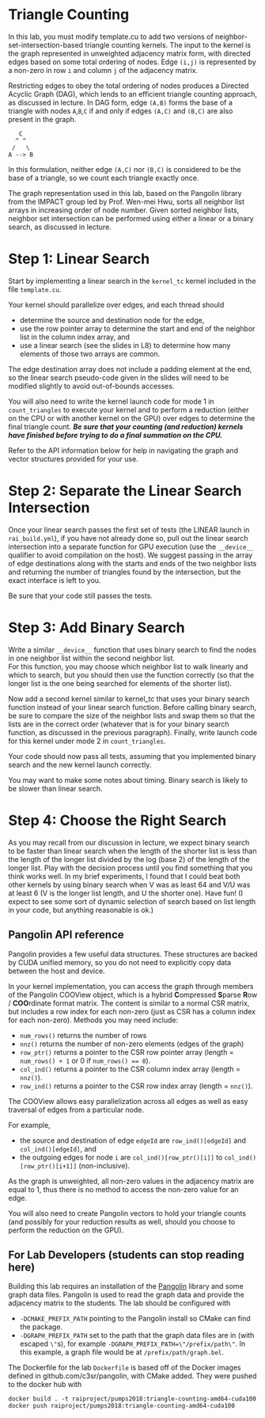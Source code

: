 # Triangle Counting

In this lab, you must modify template.cu to add two versions of 
neighbor-set-intersection-based triangle counting kernels.
The input to the kernel is the graph represented in unweighted 
adjacency matrix form, with directed edges based on some total ordering
of nodes.  Edge `(i,j)` is represented by a non-zero in row `i` and 
column `j` of the adjacency matrix.

Restricting edges to obey the total ordering of nodes produces a 
Directed Acyclic Graph (DAG), which lends to an efficient triangle 
counting approach, as discussed in lecture.  In DAG form, 
edge `(A,B)` forms the base of a triangle with nodes `A`,`B`,`C` 
if and only if edges `(A,C)` and `(B,C)` are also present in the graph. 

```
   C
  ^ ^
 /   \
A --> B
```

In this formulation, neither edge `(A,C)` nor `(B,C)` is considered to 
be the base of a triangle, so we count each triangle exactly once.

The graph representation used in this lab, based on the Pangolin library
from the IMPACT group led by Prof. Wen-mei Hwu, sorts all neighbor list 
arrays in increasing order of node number.  Given sorted neighbor lists,
neighbor set intersection can be performed using either a linear or a
binary search, as discussed in lecture.

# Step 1: Linear Search

Start by implementing a linear search in the `kernel_tc` kernel included
in the file `template.cu`.

Your kernel should parallelize over edges, and each thread should
* determine the source and destination node for the edge,
* use the row pointer array to determine the start and end of the neighbor list in the column index array, and
* use a linear search (see the slides in L8) to determine how many elements of those two arrays are common.

The edge destination array does not include a padding element at the end,
so the linear search pseudo-code given in the slides will need to be 
modified slightly to avoid out-of-bounds accesses. 

You will also need to write the kernel launch code for mode 1 in 
`count_triangles` to execute your kernel and to perform a reduction 
(either on the CPU or with another kernel on the GPU) over edges to 
determine the final triangle count.  ***Be sure that your counting 
(and reduction) kernels have finished before trying to do a
final summation on the CPU.***

Refer to the API information below for help in navigating the graph and 
vector structures provided for your use.

# Step 2: Separate the Linear Search Intersection

Once your linear search passes the first set of tests (the LINEAR launch in 
`rai_build.yml`), if you have not already done so, pull out the linear 
search intersection into a separate function for GPU execution (use the
`__device__` qualifier to avoid compilation on the host).  We suggest
passing in the array of edge destinations along with the starts and ends
of the two neighbor lists and returning the number of triangles found 
by the intersection, but the exact interface is left to you.

Be sure that your code still passes the tests.

# Step 3: Add Binary Search

Write a similar `__device__` function that uses binary search to find
the nodes in one neighbor list within the second neighbor list.  
For this function, you may choose which neighbor list to walk linearly and
which to search, but you should then use the function correctly (so that
the longer list is the one being searched for elements of the shorter list).

Now add a second kernel similar to kernel_tc that uses your binary search
function instead of your linear search function.  Before calling binary
search, be sure to compare the size of the neighbor lists and swap them
so that the lists are in the correct order (whatever that is for your
binary search function, as discussed in the previous paragraph).
Finally, write launch code for this kernel under mode 2 in `count_triangles`.

Your code should now pass all tests, assuming that you implemented binary
search and the new kernel launch correctly.

You may want to make some notes about timing.  Binary search is likely to
be slower than linear search.

# Step 4: Choose the Right Search

As you may recall from our discussion in lecture, we expect binary search 
to be faster than linear search when the length of the shorter list is 
less than the length of the longer list divided by the log (base 2) of the
length of the longer list.  Play with the decision process until you find
something that you think works well.  In my brief experiments, I found
that I could beat both other kernels by using binary search when V was as
least 64 and V/U was at least 6 (V is the longer list length, and U the
shorter one).  Have fun!  (I expect to see some sort of dynamic selection
of search based on list length in your code, but anything reasonable is ok.)

## Pangolin API reference

Pangolin provides a few useful data structures.
These structures are backed by CUDA unified memory, so you do not need to explicitly copy data between the host and device.

In your kernel implementation, you can access the graph through members of 
the Pangolin COOView object, which is
a hybrid **C**ompressed **S**parse **R**ow / **COO**rdinate format matrix.
The content is similar to a normal CSR matrix, but includes a row index for 
each non-zero (just as CSR has a column index for each non-zero).
Methods you may need include:

* `num_rows()` returns the number of rows
* `nnz()` returns the number of non-zero elements (edges of the graph)
* `row_ptr()` returns a pointer to the CSR row pointer array (length = `num_rows() + 1` or 0 if `num_rows() == 0`).
* `col_ind()` returns a pointer to the CSR column index array (length = `nnz()`).
* `row_ind()` returns a pointer to the CSR row index array (length = `nnz()`).

The COOView allows easy parallelization across all edges as well as easy 
traversal of edges from a particular node.

For example,
* the source and destination of edge `edgeId` are `row_ind()[edgeId]` and `col_ind()[edgeId]`, and
* the outgoing edges for node `i` are `col_ind()[row_ptr()[i]]` to `col_ind()[row_ptr()[i+1]]` (non-inclusive).

As the graph is unweighted, all non-zero values in the adjacency matrix are
equal to 1, thus there is no method to access the non-zero value for an edge.

You will also need to create Pangolin vectors to hold your triangle counts
(and possibly for your reduction results as well, should you choose to
perform the reduction on the GPU).

## For Lab Developers (students can stop reading here)

Building this lab requires an installation of the [Pangolin](github.com/c3sr/pangolin) library and some graph data files.
Pangolin is used to read the graph data and provide the adjacency matrix to the students.
The lab should be configured with 
* `-DCMAKE_PREFIX_PATH` pointing to the Pangolin install so CMake can find the package.
* `-DGRAPH_PREFIX_PATH` set to the path that the graph data files are in (with escaped `\"`s), for example `-DGRAPH_PREFIX_PATH=\"/prefix/path\"`. In this example, a graph file would be at `/prefix/path/graph.bel`.

The Dockerfile for the lab `Dockerfile` is based off of the Docker images defined in github.com/c3sr/pangolin, with CMake added.
They were pushed to the docker hub with

```
docker build . -t raiproject/pumps2018:triangle-counting-amd64-cuda100
docker push raiproject/pumps2018:triangle-counting-amd64-cuda100
```


